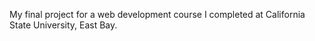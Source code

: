 My final project for a web development course I completed at California State University, East Bay.
